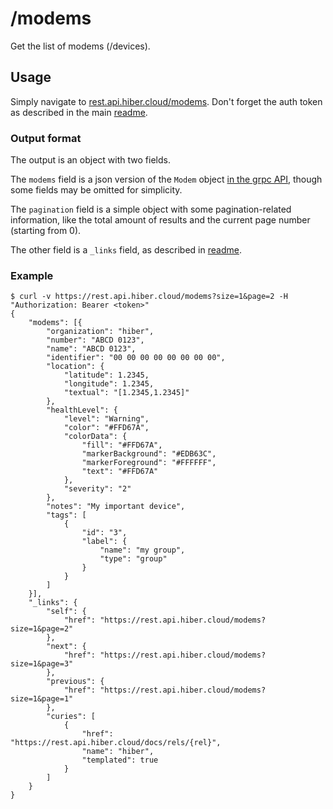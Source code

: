 # /modems

Get the list of modems (/devices).

## Usage

Simply navigate to [rest.api.hiber.cloud/modems](https://rest.api.hiber.cloud/modems).
Don't forget the auth token as described in the main [readme](../README.md#auth).

### Output format

The output is an object with two fields.

The `modems` field is a json version of the `Modem` object
[in the grpc API](https://github.com/HiberGlobal/api/blob/master/docs/modem.md#modem),
though some fields may be omitted for simplicity.

The `pagination` field is a simple object with some pagination-related information, like the total amount of results
and the current page number (starting from 0).

The other field is a `_links` field, as described in [readme](../README.md#hal).

### Example

```
$ curl -v https://rest.api.hiber.cloud/modems?size=1&page=2 -H "Authorization: Bearer <token>"
{
    "modems": [{
        "organization": "hiber",
        "number": "ABCD 0123",
        "name": "ABCD 0123",
        "identifier": "00 00 00 00 00 00 00 00",
        "location": {
            "latitude": 1.2345,
            "longitude": 1.2345,
            "textual": "[1.2345,1.2345]"
        },
        "healthLevel": {
            "level": "Warning",
            "color": "#FFD67A",
            "colorData": {
                "fill": "#FFD67A",
                "markerBackground": "#EDB63C",
                "markerForeground": "#FFFFFF",
                "text": "#FFD67A"
            },
            "severity": "2"
        },
        "notes": "My important device",
        "tags": [
            {
                "id": "3",
                "label": {
                    "name": "my group",
                    "type": "group"
                }
            }
        ]
    }],
    "_links": {
        "self": {
            "href": "https://rest.api.hiber.cloud/modems?size=1&page=2"
        },
        "next": {
            "href": "https://rest.api.hiber.cloud/modems?size=1&page=3"
        },
        "previous": {
            "href": "https://rest.api.hiber.cloud/modems?size=1&page=1"
        },
        "curies": [
            {
                "href": "https://rest.api.hiber.cloud/docs/rels/{rel}",
                "name": "hiber",
                "templated": true
            }
        ]
    }
}
```
